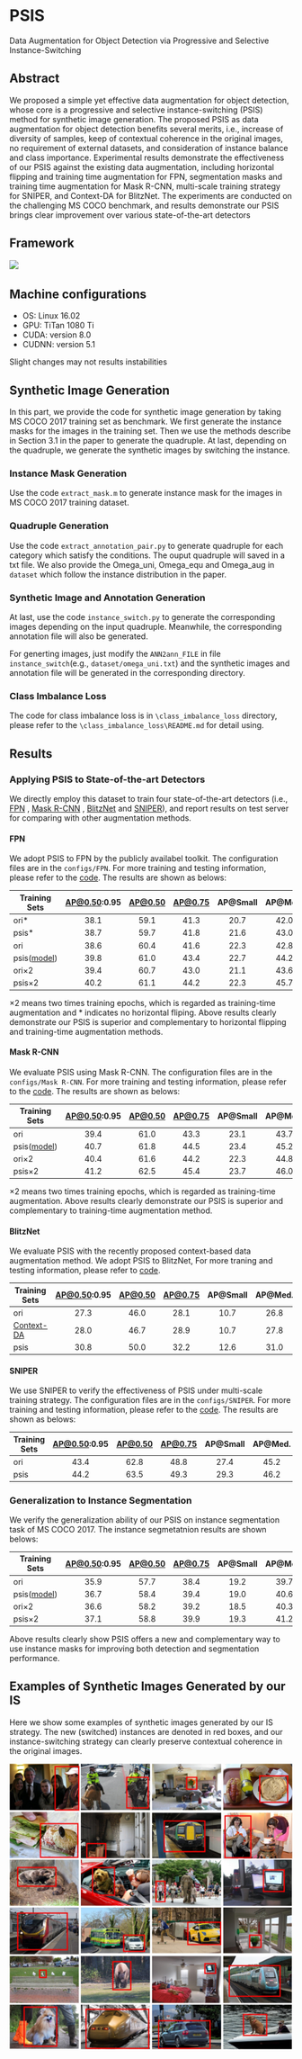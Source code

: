 # PSIS

Data Augmentation for Object Detection via Progressive and Selective Instance-Switching

## Abstract

We proposed a simple yet effective data augmentation for object detection, whose core is a progressive and selective instance-switching (PSIS) method for synthetic image generation. The proposed PSIS as data augmentation for object detection benefits several merits, i.e., increase of diversity of samples, keep of contextual coherence in the original images, no requirement of external datasets, and  consideration of instance balance and class importance. Experimental results demonstrate the effectiveness of our PSIS against the existing data augmentation, including horizontal flipping and training time augmentation for FPN, segmentation masks and training time augmentation for Mask R-CNN, multi-scale training strategy for SNIPER, and Context-DA for BlitzNet. The experiments are conducted on the challenging MS COCO benchmark, and results demonstrate our PSIS brings clear improvement over various state-of-the-art detectors

## Framework

<img src="https://github.com/Hwang64/PSIS/blob/master/img/pipeline.jpg">

## Machine configurations

- OS: Linux 16.02
- GPU: TiTan 1080 Ti
- CUDA: version 8.0
- CUDNN: version 5.1

Slight changes may not results instabilities

## Synthetic Image Generation

In this part, we provide the code for synthetic image generation by taking MS COCO 2017 training set as benchmark. We first generate the instance masks for the images in the training set. Then we use the methods describe in Section 3.1 in the paper to generate the  quadruple. At last, depending on the quadruple, we generate the synthetic images by switching the instance.

### Instance Mask Generation

Use the code ```extract_mask.m``` to generate instance mask for the images in MS COCO 2017 training dataset.

### Quadruple Generation

Use the code ```extract_annotation_pair.py``` to generate quadruple for each category which satisfy the conditions. The ouput quadruple will saved in a txt file. We also provide the Omega_uni, Omega_equ and Omega_aug in ```dataset``` which follow the instance distribution in the paper.

### Synthetic Image and Annotation Generation

At last, use the code ```instance_switch.py``` to generate the corresponding images depending on the input quadruple. Meanwhile, the corresponding annotation file will also be generated. 

For generting images, just modify the ```ANN2ann_FILE``` in file ```instance_switch```(e.g., ```dataset/omega_uni.txt```) and the synthetic images and annotation file will be generated in the corresponding directory.

### Class Imbalance Loss

The code for class imbalance loss is in ```\class_imbalance_loss``` directory, please refer to the ```\class_imbalance_loss\README.md``` for detail using.

## Results

### Applying PSIS to State-of-the-art Detectors

We directly employ this dataset to train four state-of-the-art detectors (i.e., [FPN](http://openaccess.thecvf.com/content_cvpr_2017/papers/Lin_Feature_Pyramid_Networks_CVPR_2017_paper.pdf) , [Mask R-CNN](http://openaccess.thecvf.com/content_ICCV_2017/papers/He_Mask_R-CNN_ICCV_2017_paper.pdf) , [BlitzNet](http://openaccess.thecvf.com/content_ICCV_2017/papers/Dvornik_BlitzNet_A_Real-Time_ICCV_2017_paper.pdf) and [SNIPER](https://arxiv.org/abs/1805.09300)), and report results on test server for comparing with other augmentation methods.

#### FPN

We adopt PSIS to FPN by the publicly availabel toolkit. The configuration files are in the ```configs/FPN```. For more training and testing information, please refer to the [code](https://github.com/open-mmlab/mmdetection). The results are shown as belows:

|Training Sets | AP@0.50:0.95 | AP@0.50 | AP@0.75| AP@Small | AP@Med. | AP@Large |  AR@1 | AR@10 | AR@100 | AR@Small | AR@Med. | AR@Large  | 
|--------------|:------------:|:-------:|:------:|:--------:|:-------:|:--------:|:-----:|:-----:|:------:|:--------:|:-------:|:----:|
|   ori* |  38.1   | 59.1 | 41.3|  20.7 | 42.0  |  51.1 | 31.6 | 49.3  | 51.5 |  31.1 |  55.7 |  66.7 |
|  psis* |  38.7   | 59.7 | 41.8|  21.6 | 43.0  |  51.7 | 32.0 | 50.0  | 52.3 |  32.3 |  56.4 |  67.6 |
|   ori  |  38.6   | 60.4 | 41.6|  22.3 | 42.8  |  50.0 | 31.8 | 50.6  | 53.2 |  34.5 |  57.7 |  66.8 |
|  psis([model](https://drive.google.com/open?id=1a5W8CWFQWQaw8TqVutQmCQWzwcRf3YKE))  |  39.8   | 61.0 | 43.4|  22.7 | 44.2  |  52.1 | 32.6 | 51.1  | 53.6 |  34.8 |  59.0 |  68.5 |
| ori×2  |  39.4   | 60.7 | 43.0 |  21.1  |  43.6 |  52.1 | 32.5 | 51.0  | 53.4 |  33.6 |  57.6 |  68.6 |
| psis×2 |  40.2   | 61.1 | 44.2 |  22.3  |  45.7 |  51.6 | 32.6 | 51.2  | 53.6 |  33.6 |  58.9 |  68.8 |

×2 means two times training epochs, which is regarded as training-time augmentation and * indicates no horizontal fliping. Above results clearly demonstrate our PSIS is superior and complementary to horizontal flipping and training-time augmentation methods.

#### Mask R-CNN

We evaluate PSIS using Mask R-CNN. The configuration files are in the ```configs/Mask R-CNN```. For more training and testing information, please refer to the [code](https://github.com/open-mmlab/mmdetection). The results are shown as belows: 

|Training Sets | AP@0.50:0.95 | AP@0.50 | AP@0.75| AP@Small | AP@Med. | AP@Large |  AR@1 | AR@10 | AR@100 | AR@Small | AR@Med. | AR@Large  | 
|--------------|:------------:|:--------:|:------:|:--------:|:-------:|:--------:|:-----:|:-----:|:------:|:--------:|:-------:|:----:|
|   ori  |  39.4   | 61.0 | 43.3 |  23.1  | 43.7  |  51.3 | 32.3 | 51.5  | 54.3 |  34.9 |  58.7 |  68.5 |
|  psis([model](https://drive.google.com/open?id=13kB4zvwR__O9vSGz9cvy4Br3C-mwSTGZ))  |  40.7   | 61.8 | 44.5 |  23.4  | 45.2  |  53.0 | 33.3 | 52.8  | 55.4 |  35.5 |  59.7 |  70.3 |
| ori×2  |  40.4   | 61.6 | 44.2 |  22.3  |  44.8 |  52.9 | 33.1 | 52.0  | 54.5 |  34.7 |  58.8 |  69.5 |
| psis×2 |  41.2   | 62.5 | 45.4 |  23.7  |  46.0 |  53.6 | 33.4 | 52.9  | 55.5 |  36.2 |  60.0 |  70.3 |

×2 means two times training epochs, which is regarded as training-time augmentation. Above results clearly demonstrate our PSIS is superior and complementary to training-time augmentation method.

#### BlitzNet

 We evaluate PSIS with the recently proposed context-based data augmentation method. We adopt PSIS to BlitzNet, For more traning and testing information, please refer to [code](https://github.com/dvornikita/blitznet).

|Training Sets | AP@0.50:0.95 | AP@0.50 | AP@0.75| AP@Small | AP@Med. | AP@Large | 
|--------------|:------------:|:-------:|:------:|:--------:|:-------:|:--------:|
|   ori  |  27.3   | 46.0 | 28.1 |  10.7  | 26.8  |  46.0 | 
|   [Context-DA](https://github.com/dvornikita/context_aug)  |  28.0   | 46.7 | 28.9 |  10.7  | 27.8  |  47.0 |
|  psis  |  30.8   | 50.0 | 32.2 |  12.6  | 31.0  |  50.2 | 

#### SNIPER

We use SNIPER to verify the effectiveness of PSIS under multi-scale training strategy. The configuration files are in the ```configs/SNIPER```. For more training and testing information, please refer to the [code](https://github.com/mahyarnajibi/SNIPER). The results are shown as belows: 

|Training Sets | AP@0.50:0.95 | AP@0.50 | AP@0.75| AP@Small | AP@Med. | AP@Large |  AR@1 | AR@10 | AR@100 | AR@Small | AR@Med. | AR@Large  | 
|--------------|:------------:|:-------:|:------:|:--------:|:-------:|:--------:|:-----:|:-----:|:------:|:--------:|:-------:|:----:|
|   ori  |  43.4   | 62.8 | 48.8 |  27.4  | 45.2  |  56.2 | N/A | N/A  | N/A |  N/A |  N/A |  N/A |
|  psis  |  44.2   | 63.5 | 49.3 |  29.3  | 46.2  |  57.1 | 35.0 | 60.1  | 65.9 |  50.4 |  70.4 |  78.0 |

### Generalization to Instance Segmentation

We verify the generalization ability of our PSIS on instance segmentation task of MS COCO 2017. The instance segmetatnion results are shown belows:

|Training Sets | AP@0.50:0.95 | AP@0.50 | AP@0.75| AP@Small | AP@Med. | AP@Large |  AR@1 | AR@10 | AR@100 | AR@Small | AR@Med. | AR@Large  | 
|--------------|:------------:|:-------:|:------:|:--------:|:-------:|:--------:|:-----:|:-----:|:------:|:--------:|:-------:|:----:|
|   ori  |  35.9   | 57.7 | 38.4 |  19.2  | 39.7  |  49.7 | 30.5 | 47.3  | 49.6 |  29.7 |  53.8 |  65.8 |
|  psis([model](https://drive.google.com/open?id=13kB4zvwR__O9vSGz9cvy4Br3C-mwSTGZ))  |  36.7   | 58.4 | 39.4 |  19.0  | 40.6  |  50.2 | 31.0 | 48.2  | 50.3 |  29.8 |  54.4 |  66.9 |
| ori×2  |  36.6   | 58.2 | 39.2 |  18.5  |  40.3 |  50.4 | 31.0 | 47.7  | 49.7 |  29.5 |  53.5 |  66.6 |
| psis×2 |  37.1   | 58.8 | 39.9 |  19.3  |  41.2 |  50.8 | 31.1 | 47.7  | 50.4 |  30.2 |  54.5 |  67.9 |

Above results clearly show PSIS offers a new and complementary way to use instance masks for improving both detection and segmentation performance.

## Examples of Synthetic Images Generated by our IS

Here we show some examples of synthetic images generated by our IS strategy. The new (switched) instances are denoted in red boxes, and our instance-switching strategy can clearly preserve contextual coherence in the original images.

<img src="https://github.com/Hwang64/PSIS/blob/master/img/examples.jpg">
